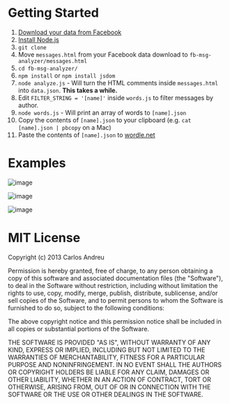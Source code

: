 # Getting Started

1. [Download your data from Facebook](https://www.facebook.com/help/212802592074644/)
2. [Install Node.js](http://nodejs.org/)
3. `git clone`
4. Move `messages.html` from your Facebook data download to `fb-msg-analyzer/messages.html`
5. `cd fb-msg-analyzer/`
6. `npm install` or `npm install jsdom`
7. `node analyze.js` - Will turn the HTML comments inside `messages.html` into `data.json`. **This takes a while.**
8. Edit `FILTER_STRING = '[name]'` inside `words.js` to filter messages by author.
9. `node words.js` - Will print an array of words to `[name].json`
10. Copy the contents of `[name].json` to your clipboard (e.g. `cat [name].json | pbcopy` on a Mac)
11. Paste the contents of `[name].json` to [wordle.net](http://www.wordle.net/create)

# Examples

![image](https://s3.amazonaws.com/f.cl.ly/items/17433t1x1b1K1h0r2W3k/Screen%20Shot%202013-04-08%20at%2010.04.26%20PM.png)

![image](https://s3.amazonaws.com/f.cl.ly/items/0K1Q2y2J2X3l1C0t221k/Screen%20Shot%202013-04-08%20at%2010.04.36%20PM.png)

![image](https://s3.amazonaws.com/f.cl.ly/items/241L2K1G0T1u00431i2h/Screen%20Shot%202013-04-08%20at%2010.04.44%20PM.png)

# MIT License

Copyright (c) 2013 Carlos Andreu

Permission is hereby granted, free of charge, to any person obtaining a copy of this software and associated documentation files (the "Software"), to deal in the Software without restriction, including without limitation the rights to use, copy, modify, merge, publish, distribute, sublicense, and/or sell copies of the Software, and to permit persons to whom the Software is furnished to do so, subject to the following conditions:

The above copyright notice and this permission notice shall be included in all copies or substantial portions of the Software.

THE SOFTWARE IS PROVIDED "AS IS", WITHOUT WARRANTY OF ANY KIND, EXPRESS OR IMPLIED, INCLUDING BUT NOT LIMITED TO THE WARRANTIES OF MERCHANTABILITY, FITNESS FOR A PARTICULAR PURPOSE AND NONINFRINGEMENT. IN NO EVENT SHALL THE AUTHORS OR COPYRIGHT HOLDERS BE LIABLE FOR ANY CLAIM, DAMAGES OR OTHER LIABILITY, WHETHER IN AN ACTION OF CONTRACT, TORT OR OTHERWISE, ARISING FROM, OUT OF OR IN CONNECTION WITH THE SOFTWARE OR THE USE OR OTHER DEALINGS IN THE SOFTWARE.